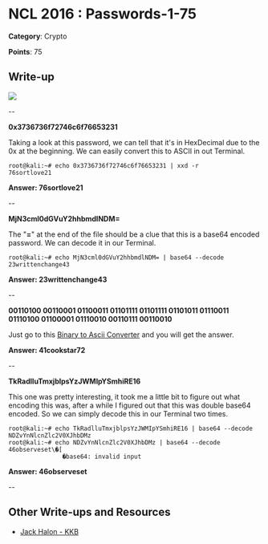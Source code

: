 # NCL 2016 : Passwords-1-75

__Category__: Crypto

__Points__: 75

## Write-up

<a href="https://jhalon.github.io/images/nclp-1.png"><img src="https://jhalon.github.io/images/nclp-1.png"></a>

--

__0x3736736f72746c6f76653231__

Taking a look at this password, we can tell that it's in HexDecimal due to the 0x at the beginning. We can easily convert this to ASCII in out Terminal.

```console
root@kali:~# echo 0x3736736f72746c6f76653231 | xxd -r
76sortlove21
```

__Answer: 76sortlove21__

--

__MjN3cml0dGVuY2hhbmdlNDM=__

The "__=__" at the end of the file should be a clue that this is a base64 encoded password. We can decode it in our Terminal.

```console
root@kali:~# echo MjN3cml0dGVuY2hhbmdlNDM= | base64 --decode
23writtenchange43
```

__Answer: 23writtenchange43__

--

__00110100 00110001 01100011 01101111 01101111 01101011 01110011 01110100 01100001 01110010 00110111 00110010__

Just go to this [Binary to Ascii Converter](http://www.binaryhexconverter.com/binary-to-ascii-text-converter) and you will get the answer.

__Answer: 41cookstar72__

--

__TkRadlluTmxjblpsYzJWMIpYSmhiRE16__

This one was pretty interesting, it took me a little bit to figure out what encoding this was, after a while I figured out that this was double base64 encoded. So we can simply decode this in our Terminal two times.

```console
root@kali:~# echo TkRadlluTmxjblpsYzJWMIpYSmhiRE16 | base64 --decode
NDZvYnNlcnZlc2V0XJhbDMz
root@kali:~# echo NDZvYnNlcnZlc2V0XJhbDMz | base64 --decode
46observeset\�[
               �base64: invalid input
```

__Answer: 46observeset__

--

## Other Write-ups and Resources

* [Jack Halon - KKB](https://jhalon.github.io/ncl-regular-season-1/)
